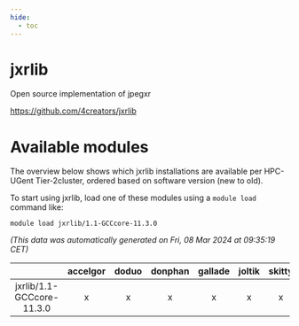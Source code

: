 ```yaml
---
hide:
  - toc
---
```


jxrlib
======


Open source implementation of jpegxr

https://github.com/4creators/jxrlib
# Available modules


The overview below shows which jxrlib installations are available per HPC-UGent Tier-2cluster, ordered based on software version (new to old).

To start using jxrlib, load one of these modules using a `module load` command like:

```shell
module load jxrlib/1.1-GCCcore-11.3.0
```

*(This data was automatically generated on Fri, 08 Mar 2024 at 09:35:19 CET)*  

| |accelgor|doduo|donphan|gallade|joltik|skitty|
| :---: | :---: | :---: | :---: | :---: | :---: | :---: |
|jxrlib/1.1-GCCcore-11.3.0|x|x|x|x|x|x|
